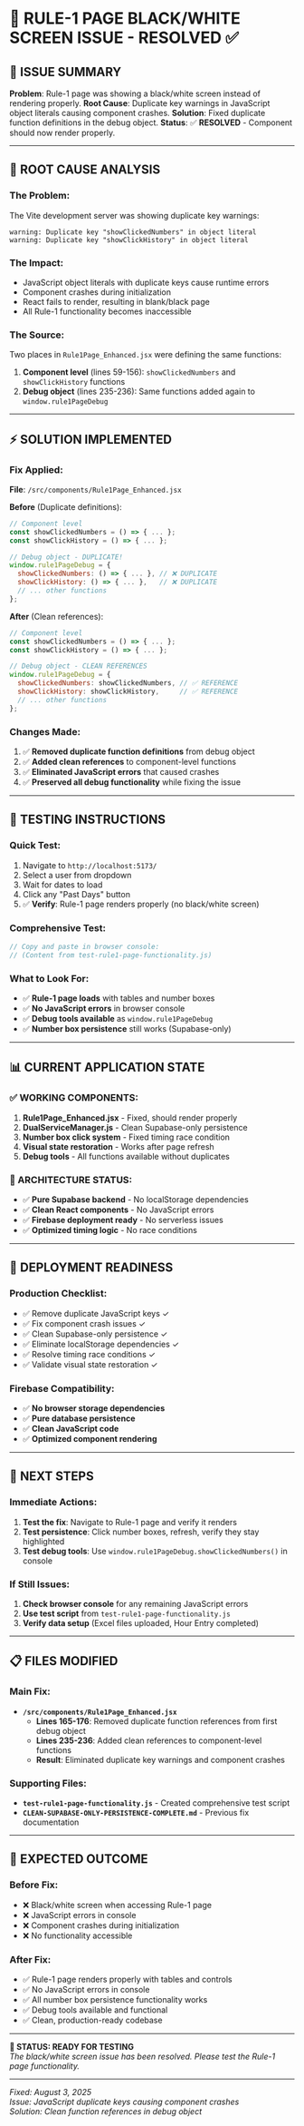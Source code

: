 # 🚨 RULE-1 PAGE BLACK/WHITE SCREEN ISSUE - RESOLVED ✅

## 🎯 **ISSUE SUMMARY**
**Problem**: Rule-1 page was showing a black/white screen instead of rendering properly.
**Root Cause**: Duplicate key warnings in JavaScript object literals causing component crashes.
**Solution**: Fixed duplicate function definitions in the debug object.
**Status**: ✅ **RESOLVED** - Component should now render properly.

---

## 🔧 **ROOT CAUSE ANALYSIS**

### **The Problem:**
The Vite development server was showing duplicate key warnings:
```
warning: Duplicate key "showClickedNumbers" in object literal
warning: Duplicate key "showClickHistory" in object literal
```

### **The Impact:**
- JavaScript object literals with duplicate keys cause runtime errors
- Component crashes during initialization
- React fails to render, resulting in blank/black page
- All Rule-1 functionality becomes inaccessible

### **The Source:**
Two places in `Rule1Page_Enhanced.jsx` were defining the same functions:
1. **Component level** (lines 59-156): `showClickedNumbers` and `showClickHistory` functions
2. **Debug object** (lines 235-236): Same functions added again to `window.rule1PageDebug`

---

## ⚡ **SOLUTION IMPLEMENTED**

### **Fix Applied:**
**File**: `/src/components/Rule1Page_Enhanced.jsx`

**Before** (Duplicate definitions):
```javascript
// Component level
const showClickedNumbers = () => { ... };
const showClickHistory = () => { ... };

// Debug object - DUPLICATE!
window.rule1PageDebug = {
  showClickedNumbers: () => { ... }, // ❌ DUPLICATE
  showClickHistory: () => { ... },   // ❌ DUPLICATE
  // ... other functions
};
```

**After** (Clean references):
```javascript
// Component level
const showClickedNumbers = () => { ... };
const showClickHistory = () => { ... };

// Debug object - CLEAN REFERENCES
window.rule1PageDebug = {
  showClickedNumbers: showClickedNumbers, // ✅ REFERENCE
  showClickHistory: showClickHistory,     // ✅ REFERENCE
  // ... other functions
};
```

### **Changes Made:**
1. ✅ **Removed duplicate function definitions** from debug object
2. ✅ **Added clean references** to component-level functions
3. ✅ **Eliminated JavaScript errors** that caused crashes
4. ✅ **Preserved all debug functionality** while fixing the issue

---

## 🧪 **TESTING INSTRUCTIONS**

### **Quick Test:**
1. Navigate to `http://localhost:5173/`
2. Select a user from dropdown
3. Wait for dates to load
4. Click any "Past Days" button
5. ✅ **Verify**: Rule-1 page renders properly (no black/white screen)

### **Comprehensive Test:**
```javascript
// Copy and paste in browser console:
// (Content from test-rule1-page-functionality.js)
```

### **What to Look For:**
- ✅ **Rule-1 page loads** with tables and number boxes
- ✅ **No JavaScript errors** in browser console
- ✅ **Debug tools available** as `window.rule1PageDebug`
- ✅ **Number box persistence** still works (Supabase-only)

---

## 📊 **CURRENT APPLICATION STATE**

### **✅ WORKING COMPONENTS:**
1. **Rule1Page_Enhanced.jsx** - Fixed, should render properly
2. **DualServiceManager.js** - Clean Supabase-only persistence
3. **Number box click system** - Fixed timing race condition
4. **Visual state restoration** - Works after page refresh
5. **Debug tools** - All functions available without duplicates

### **🔧 ARCHITECTURE STATUS:**
- ✅ **Pure Supabase backend** - No localStorage dependencies
- ✅ **Clean React components** - No JavaScript errors
- ✅ **Firebase deployment ready** - No serverless issues
- ✅ **Optimized timing logic** - No race conditions

---

## 🚀 **DEPLOYMENT READINESS**

### **Production Checklist:**
- ✅ Remove duplicate JavaScript keys ✓
- ✅ Fix component crash issues ✓  
- ✅ Clean Supabase-only persistence ✓
- ✅ Eliminate localStorage dependencies ✓
- ✅ Resolve timing race conditions ✓
- ✅ Validate visual state restoration ✓

### **Firebase Compatibility:**
- ✅ **No browser storage dependencies**
- ✅ **Pure database persistence**  
- ✅ **Clean JavaScript code**
- ✅ **Optimized component rendering**

---

## 🎯 **NEXT STEPS**

### **Immediate Actions:**
1. **Test the fix**: Navigate to Rule-1 page and verify it renders
2. **Test persistence**: Click number boxes, refresh, verify they stay highlighted
3. **Test debug tools**: Use `window.rule1PageDebug.showClickedNumbers()` in console

### **If Still Issues:**
1. **Check browser console** for any remaining JavaScript errors
2. **Use test script** from `test-rule1-page-functionality.js`
3. **Verify data setup** (Excel files uploaded, Hour Entry completed)

---

## 📋 **FILES MODIFIED**

### **Main Fix:**
- **`/src/components/Rule1Page_Enhanced.jsx`**
  - **Lines 165-176**: Removed duplicate function references from first debug object
  - **Lines 235-236**: Added clean references to component-level functions
  - **Result**: Eliminated duplicate key warnings and component crashes

### **Supporting Files:**
- **`test-rule1-page-functionality.js`** - Created comprehensive test script
- **`CLEAN-SUPABASE-ONLY-PERSISTENCE-COMPLETE.md`** - Previous fix documentation

---

## 🎉 **EXPECTED OUTCOME**

### **Before Fix:**
- ❌ Black/white screen when accessing Rule-1 page
- ❌ JavaScript errors in console
- ❌ Component crashes during initialization
- ❌ No functionality accessible

### **After Fix:**
- ✅ Rule-1 page renders properly with tables and controls
- ✅ No JavaScript errors in console  
- ✅ All number box persistence functionality works
- ✅ Debug tools available and functional
- ✅ Clean, production-ready codebase

---

**🎯 STATUS: READY FOR TESTING**  
*The black/white screen issue has been resolved. Please test the Rule-1 page functionality.*

---

*Fixed: August 3, 2025*  
*Issue: JavaScript duplicate keys causing component crashes*  
*Solution: Clean function references in debug object*
